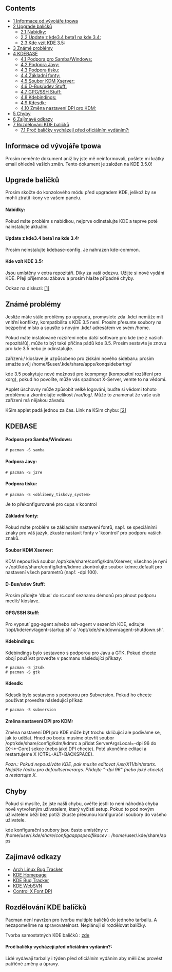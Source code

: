 ## Contents

*   [1 Informace od vývojáře tpowa](#Informace_od_v.C3.BDvoj.C3.A1.C5.99e_tpowa)
*   [2 Upgrade balíčků](#Upgrade_bal.C3.AD.C4.8Dk.C5.AF)
    *   [2.1 Nabídky:](#Nab.C3.ADdky:)
    *   [2.2 Update z kde3.4 beta1 na kde 3.4:](#Update_z_kde3.4_beta1_na_kde_3.4:)
    *   [2.3 Kde vzít KDE 3.5:](#Kde_vz.C3.ADt_KDE_3.5:)
*   [3 Známé problémy](#Zn.C3.A1m.C3.A9_probl.C3.A9my)
*   [4 KDEBASE](#KDEBASE)
    *   [4.1 Podpora pro Samba/Windows:](#Podpora_pro_Samba.2FWindows:)
    *   [4.2 Podpora Javy:](#Podpora_Javy:)
    *   [4.3 Podpora tisku:](#Podpora_tisku:)
    *   [4.4 Základní fonty:](#Z.C3.A1kladn.C3.AD_fonty:)
    *   [4.5 Soubor KDM Xserver:](#Soubor_KDM_Xserver:)
    *   [4.6 D-Bus/udev Stuff:](#D-Bus.2Fudev_Stuff:)
    *   [4.7 GPG/SSH Stuff:](#GPG.2FSSH_Stuff:)
    *   [4.8 Kdebindings:](#Kdebindings:)
    *   [4.9 Kdesdk:](#Kdesdk:)
    *   [4.10 Změna nastavení DPI pro KDM:](#Zm.C4.9Bna_nastaven.C3.AD_DPI_pro_KDM:)
*   [5 Chyby](#Chyby)
*   [6 Zajímavé odkazy](#Zaj.C3.ADmav.C3.A9_odkazy)
*   [7 Rozdělování KDE balíčků](#Rozd.C4.9Blov.C3.A1n.C3.AD_KDE_bal.C3.AD.C4.8Dk.C5.AF)
    *   [7.1 Proč balíčky vycházejí před oficiálním vydáním?:](#Pro.C4.8D_bal.C3.AD.C4.8Dky_vych.C3.A1zej.C3.AD_p.C5.99ed_ofici.C3.A1ln.C3.ADm_vyd.C3.A1n.C3.ADm.3F:)

## Informace od vývojáře tpowa

Prosím neměnte dokument aniž by jste mě neinformovali, pošlete mi krátký email ohledně vašich změn. Tento dokument je založen na KDE 3.5.0!

## Upgrade balíčků

Prosím skočte do konzolového módu před upgradem KDE, jelikož by se mohli ztratit ikony ve vašem panelu.

#### Nabídky:

Pokud máte problém s nabídkou, nejprve odinstalujte KDE a teprve poté nainstalujte aktuální.

#### Update z kde3.4 beta1 na kde 3.4:

Prosím neinstalujte kdebase-config. Je nahrazen kde-common.

#### Kde vzít KDE 3.5:

Jsou umístěny v extra repozitáři. Díky za vaši odezvu. Užijte si nové vydání KDE. Přeji příjemnou zábavu a prosím hlašte případné chyby.

Odkaz na diskuzi: [[1]](https://bbs.archlinux.org/viewtopic.php?t=15257)

## Známé problémy

Jesliže máte stále problémy po upgradu, promyslete zda .kde/ nemůže mít vnitřní konflikty, kompatibilita s KDE 3.5 není. Prosím přesunte soubory na bezpečné místo a spusťte s novým .kde/ adresářem ve svém /home.

Pokud máte instalované rozšíření nebo další software pro kde (ne z našich repozitářů), může to být také příčina pádů kde 3.5\. Prosím sestavte je znovu pro kde 3.5 nebo je odinstalujte.

zařízení:/ kioslave je uzpůsobeno pro získání nového sidebaru: prosím smažte svůj /home/$user/.kde/share/apps/konqsidebartng/

kde 3.5 poskytuje nové možnosti pro kcompmgr (kompozitní rozšíření pro xorg), pokud ho povolíte, může vás spadnout X-Server, vemte to na vědomí.

Applet úschovny může způsobit velké logování, buďte si vědomi tohoto problému a zkontrolujte velikost /var/log/. Může to znamenat že vaše usb zařízení má nějakou závadu.

KSim applet padá jednou za čas. Link na KSim chybu: [[2]](http://bugs.kde.org/show_bug.cgi?id=101261)

## KDEBASE

#### Podpora pro Samba/Windows:

```
# pacman -S samba

```

#### Podpora Javy:

```
# pacman -S j2re

```

#### Podpora tisku:

```
# pacman -S <oblibeny_tiskovy_system>

```

Je to překonfigurované pro cups v kcontrol

#### Základní fonty:

Pokud máte problém se základním nastavení fontů, např. se speciálními znaky pro váš jazyk, zkuste nastavit fonty v 'kcontrol' pro podporu vašich znaků.

#### Soubor KDM Xserver:

KDM nepoužívá soubor /opt/kde/share/config/kdm/Xserver, všechno je nyní v /opt/kde/share/config/kdm/kdmrc zkontrolujte soubor kdmrc.default pro nastavení všech parametrů (např. -dpi 100).

#### D-Bus/udev Stuff:

Prosím přidejte 'dbus' do rc.conf seznamu démonů pro plnout podporu medií:/ kioslave.

#### GPG/SSH Stuff:

Pro vypnutí gpg-agent a/nebo ssh-agent v sezeních KDE, editujte '/opt/kde/env/agent-startup.sh' a '/opt/kde/shutdown/agent-shutdown.sh'.

#### Kdebindings:

Kdebindings bylo sestaveno s podporou pro Javu a GTK. Pokud chcete obojí používat proveďte v pacmanu následující příkazy:

```
# pacman -S j2sdk
# pacman -S gtk

```

#### Kdesdk:

Kdesdk bylo sestaveno s podporou pro Subversion. Pokud ho chcete používat proveďte následující příkaz:

```
# pacman -S subversion

```

#### Změna nastavení DPI pro KDM:

Změna nastavení DPI pro KDE může být trochu skličující ale podíváme se, jak to udělat. Hned po bootu musíme otevřít soubor /opt/kde/share/config/kdm/kdmrc a přidat ServerArgsLocal=-dpi 96 do [X-:*-Core] sekce (nebo jaké DPI chcete). Poté ukončíme editaci a restartujeme X (CTRL+ALT+BACKSPACE).

*Pozn.: Pokud nepoužíváte KDE, pak musíte editovat /usr/X11/bin/startx. Najděte řádku pro defaultserverargs. Přidejte "-dpi 96" (nebo jaké chcete) a restartujte X.*

## Chyby

Pokud si myslíte, že jste našli chybu, ověřte jestli to není náhodná chyba nově vytvořeným uživatelem, který vyčistí setup. Pokud to pod novým uživatelem běží bez potíží zkuste přesunou konfigurační soubory do vašeho uživatele.

kde konfigurační soubory jsou často umístěny v: /home/$user/.kde/share/config a app specifikace v: /home/$user/.kde/share/apps

## Zajímavé odkazy

*   [Arch Linux Bug Tracker](https://bugs.archlinux.org)
*   [KDE Homepage](http://www.kde.org)
*   [KDE Bug Tracker](http://bugs.kde.org)
*   [KDE WebSVN](http://websvn.kde.org)
*   [Control X Font DPI](http://process-of-elimination.net/index.php?title=Control_Font_DPI_in_X)

## Rozdělování KDE balíčků

Pacman není navržen pro tvorbu multiple balíčků do jednoho tarballu. A nezapomeňme na spravovatelnost. Neplánuji si rozdělovat balíčky.

Tvorba samostatných KDE balíčků : [zde](/index.php?title=Making_separate_KDE_packages&action=edit&redlink=1 "Making separate KDE packages (page does not exist)")

#### Proč balíčky vycházejí před oficiálním vydáním?:

Lidé vydávají tarbally i týden před oficiálním vydáním aby měli čas provést patřičné změny a úpravy.